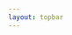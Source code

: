 ```yaml
---
layout: topbar
---
```


<html lang="en">
<head>
    <meta charset="UTF-8">
    <meta name="viewport" content="width=device-width, initial-scale=1.0">
    <title> 3D Raycasting</title>
    <style>
        @import "compass/css3";

        body, html {
            background: black;
            text-align: center;
            color: white;
            font-family: sans-serif;
        }
        h1 {
            margin-bottom: 0;
        }
        p {
            color: #444;
            font-size: 10pt;
            margin-top: 0;
            margin-bottom: 10px;
        }

        canvas {
            margin: 10px auto;
            display: block;
        }
    </style>
</head>
<body>
    <h1>3D Raycasting</h1>
    <p>Use the arrow keys to move around.</p>
    <script>
        (function(doc) {
            var canvas = document.createElement('canvas'),
                mapData = [
                    [1,1,1,1,1,1,1,1,1,1,1,1,1,1,1,1,1,1,1,1,1],
                    [1,0,0,0,0,0,0,0,0,0,0,0,0,0,0,0,0,0,0,0,1],
                    [1,0,2,2,2,0,0,0,0,0,0,0,0,0,0,0,1,1,1,0,1],
                    [1,0,2,2,2,0,0,0,0,0,0,0,0,0,0,0,1,1,1,0,1],
                    [1,0,2,0,2,0,0,0,0,1,0,1,0,0,0,0,1,0,1,0,1],
                    [1,0,0,0,0,0,0,0,0,0,0,0,0,0,0,0,0,0,0,0,1],
                    [1,0,1,1,1,1,1,1,1,1,1,1,1,1,1,1,1,1,1,0,1],
                    [1,0,1,0,0,0,0,0,0,0,0,0,0,0,0,0,0,0,1,0,1],
                    [1,0,0,1,0,0,0,0,0,0,0,0,0,0,0,0,0,1,0,0,1],
                    [1,0,0,0,1,0,1,1,0,1,1,1,0,1,1,0,1,0,0,0,1],
                    [1,0,0,0,0,0,0,0,0,0,0,0,0,0,0,0,0,0,0,0,1],
                    [1,1,1,1,1,1,1,1,1,1,1,1,1,1,1,1,1,1,1,1,1]
                ],
                context = canvas.getContext("2d"),
                screenStrips = [],
                screen = doc.createElement("canvas"),
                screenCtx = screen.getContext("2d"),
                player,
                map,
                options = {
                    scale: 64,
                    screenWidth: 620,
                    screenHeight: 800,
                    stripWidth: 3,
                    rayCount: 120,
                },
                colors = ["#aaa", "#red"],
                fov = 70 * Math.PI / 180,
                numRays = Math.ceil(options.screenWidth / options.stripWidth),
                viewDistance = (options.screenWidth / 2) / Math.tan((fov / 2));

            // Initialize
            window.onload = function init() {
                map = new Map(mapData);
                player = new Player();

                canvas.width = map.width * options.scale;
                canvas.height = map.height * options.scale;

                // setup screen
                screen.id = "screen";
                screen.width = options.screenWidth;
                screen.height = options.screenHeight;

                doc.body.appendChild(screen);

                player.turnDirection = 1;
                setTimeout(function() {
                    player.turnDirection = 0;
                }, 1500);
                window.requestAnimFrame(mainLoop);
            };

            function mainLoop() {
                context.fillStyle = "black";
                context.clearRect(0, 0, canvas.width, canvas.height);
                screenCtx.clearRect(0, 0, screen.width, screen.height);
                player.update();
                map.draw();
                player.draw();
                raycaster.castAll();

                window.requestAnimFrame(mainLoop);
            }

            // Keybindings
            doc.onkeydown = function(e) {
                e = e || window.event;

                switch (e.keyCode) { // which key was pressed?
                    case 38: player.speed = 1; break; // up
                    case 40: player.speed = -1; break; // down
                    case 37: player.turnDirection = -1; break; // left
                    case 39: player.turnDirection = 1; break; // right
                }
            }

            doc.onkeyup = function(e) {
                e = e || window.event;

                switch (e.keyCode) {
                    case 38: // fall through
                    case 40: player.speed = 0; break;

                    case 37: // fall through
                    case 39: player.turnDirection = 0; break;
                }
            }

            // Player
            function Player() {
                this.position = [11.4, 1.4];
                this.turnDirection = 0;
                this.rotation = 0.73;
                this.speed = 0;
                this.moveSpeed = 0.05;
                this.rotationSpeed = 2 * Math.TAU / 180;
            }

            Player.prototype = {
                update: function () {
                    var step = this.speed * this.moveSpeed,
                        x, y;

                    this.rotation += this.turnDirection * this.rotationSpeed;
                    this.rotation = normalizeAngle(this.rotation);

                    x = this.position[0] + (Math.cos(this.rotation) * step);
                    y = this.position[1] + (Math.sin(this.rotation) * step);

                    if (!map.isPassableAt(x, y)) {
                        // not passable
                        return;
                    }

                    this.position[0] = x;
                    this.position[1] = y;
                },

                draw: function drawPlayer() {
                    context.fillStyle = "red";
                    context.beginPath();
                    context.arc(
                        this.position[0] * options.scale, this.position[1] * options.scale,
                        2, 0, Math.TAU
                    );
                    context.fill();
                }
            };

            function renderStrip(stripID, distance, angle) {
                var height = Math.round(viewDistance / distance),
                    topOffset = ((options.screenHeight - height) / 2),
                    leftOffset = stripID * options.stripWidth,
                    alpha = (0.5 / distance) * 6;

                screenCtx.fillStyle = "hsla(198, 50%, 50%," + alpha + ")";
                screenCtx.fillRect(
                    fround(leftOffset),
                    fround(topOffset),
                    fround(options.stripWidth),
                    fround(height)
                );
            }

            // Map
            function Map(map) {
                this.map = map;
                this.height = map.length;
                this.width = map[0].length;
            }

            Map.prototype = {
                isPassableAt: function isPassableAt(x, y) {
                    return this.isInScope(x, y) && this.hasSpaceAt(x, y);
                },

                hasSpaceAt: function hasSpaceAt(x, y) {
                    return this.map[Math.floor(y)][Math.floor(x)] == 0;
                },

                isInScope: function(x, y) {
                    return !(x < 0 || y < 0 || y > this.height || x > this.width);
                },

                draw: function() {
                    context.fillStyle = "hsla(0, 0%, 5%, 1)";

                    for (var y = 0; y < this.height; y++) {
                        for (var x = 0; x < this.width; x++) {
                            if (this.map[y][x] != 0) {
                                context.fillRect(
                                    x * options.scale,
                                    y * options.scale,
                                    options.scale,
                                    options.scale
                                );
                            }
                        }
                    }
                }
            };

            // raycaster
            raycaster = {
                castAll: function castAll() {
                    var strip = 0;
                    for (var i = 0; i < options.rayCount; i++) {
                        var rayPosition = (-options.rayCount / 2 + i) * options.stripWidth,
                            rayViewDist = pythagoras(rayPosition, viewDistance),
                            rayAngle = Math.asin(rayPosition / rayViewDist);

                        this.cast(player.rotation + rayAngle, i);
                    }
                },

                cast: function(_angle, stripID) {
                    var angle = normalizeAngle(_angle),
                        right = (angle > Math.TAU * 0.75 || angle < Math.TAU * 0.25),
                        up = (angle < 0 || angle > Math.PI),
                        angleSin = Math.sin(angle),
                        angleCos = Math.cos(angle),
                        distanceVertical = 0,
                        distanceHorizontal = 0,
                        distance,
                        hit = [0, 0],
                        texture = [0, 0],
                        wall = [0, 0];

                    // check vertical walls
                    var slope = angleSin / angleCos,
                        _x = right ? 1 : -1,
                        _y = _x * slope,
                        x = right ? Math.ceil(player.position[0]) : Math.floor(player.position[0]),
                        y = player.position[1] + (x - player.position[0]) * slope;

                    while (x >= 0 && x < map.width && y > 0 && y < map.height) {
                        if (!map.hasSpaceAt(x + (right ? 0 : -1), y)) {
                            distance = distanceVertical = pythagorasSquared(
                                x - player.position[0],
                                y - player.position[1]
                            );

                            hit = [x, y];
                            break;
                        }

                        x += _x;
                        y += _y;
                    }

                    // check horizontal walls
                    slope = angleCos / angleSin;
                    _y = up ? -1 : 1;
                    _x = _y * slope;
                    y = up ? Math.floor(player.position[1]) : Math.ceil(player.position[1]);
                    x = player.position[0] + (y - player.position[1]) * slope;

                    while (x >= 0 && x < map.width && y >= 0 && y < map.height) {
                        if (!map.hasSpaceAt(x, y + (up ? -1 : 0))) {
                            distanceHorizontal = pythagorasSquared(
                                x - player.position[0],
                                y - player.position[1]
                            );

                            if (!distanceVertical || distanceHorizontal < distanceVertical) {
                                distance = distanceHorizontal;
                                hit = [x, y];
                            }

                            break;
                        }

                        x += _x;
                        y += _y;
                    }

                    if (distance) {
                        renderStrip(stripID, perpendicularDistance(
                            Math.sqrt(distance), player.rotation - angle
                        ), texture[0]);
                        this.draw(hit);
                    }
                },

                draw: function(ray) {
                    context.strokeStyle = "yellow";
                    context.lineWidth = 0.5;
                    context.beginPath();
                    context.moveTo(player.position[0] * options.scale, player.position[1] * options.scale);
                    context.lineTo(
                        ray[0] * options.scale,
                        ray[1] * options.scale
                    );
                    context.closePath();
                    context.stroke();
                }
            };

            // convenience methods
            function fround(v) { return (0.5 + v) | 0; }
            function normalizeAngle(angle) {
                angle %= Math.TAU;
                if (angle < 0) angle += Math.TAU;
                return angle;
            }
            function perpendicularDistance(distance, angle) {
                return distance * Math.cos(angle);
            }
            function pythagorasSquared(a, b) {
                return (a * a) + (b * b);
            }
            function pythagoras(a, b) {
                return Math.sqrt(pythagorasSquared(a, b));
            }

            Math.TAU = Math.PI * 2;
            window.requestAnimFrame = function() {
                return window.requestAnimationFrame ||
                    window.webkitRequestAnimationFrame ||
                    window.mozRequestAnimationFrame ||
                    window.oRequestAnimationFrame ||
                    window.msRequestAnimationFrame ||
                    function(a) {
                        window.setTimeout(a, 1E3 / 60);
                    }
            }();
        }(document));
    </script>
</body>
</html>
